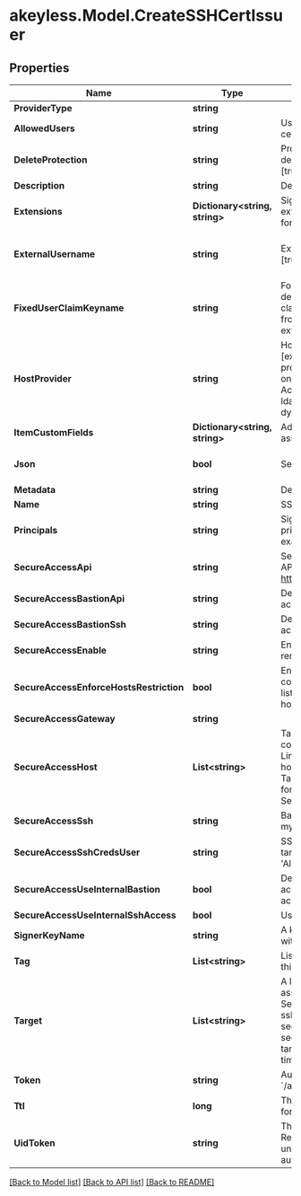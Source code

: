 # akeyless.Model.CreateSSHCertIssuer

## Properties

Name | Type | Description | Notes
------------ | ------------- | ------------- | -------------
**ProviderType** | **string** |  | [optional] 
**AllowedUsers** | **string** | Users allowed to fetch the certificate, e.g root,ubuntu | [default to "-"]
**DeleteProtection** | **string** | Protection from accidental deletion of this object [true/false] | [optional] 
**Description** | **string** | Description of the object | [optional] 
**Extensions** | **Dictionary&lt;string, string&gt;** | Signed certificates with extensions, e.g permit-port-forwarding&#x3D;\\\&quot;\\\&quot; | [optional] 
**ExternalUsername** | **string** | Externally provided username [true/false] | [optional] [default to "false"]
**FixedUserClaimKeyname** | **string** | For externally provided users, denotes the key-name of IdP claim to extract the username from (relevant only for external-username&#x3D;true) | [optional] 
**HostProvider** | **string** | Host provider type [explicit/target], Default Host provider is explicit, Relevant only for Secure Remote Access of ssh cert issuer, ldap rotated secret and ldap dynamic secret | [optional] 
**ItemCustomFields** | **Dictionary&lt;string, string&gt;** | Additional custom fields to associate with the item | [optional] 
**Json** | **bool** | Set output format to JSON | [optional] [default to false]
**Metadata** | **string** | Deprecated - use description | [optional] 
**Name** | **string** | SSH certificate issuer name | 
**Principals** | **string** | Signed certificates with principal, e.g example_role1,example_role2 | [optional] 
**SecureAccessApi** | **string** | Secure Access SSH control API endpoint. E.g. https://my.sra-server:9900 | [optional] 
**SecureAccessBastionApi** | **string** | Deprecated. use secure-access-api | [optional] 
**SecureAccessBastionSsh** | **string** | Deprecated. use secure-access-ssh | [optional] 
**SecureAccessEnable** | **string** | Enable/Disable secure remote access [true/false] | [optional] 
**SecureAccessEnforceHostsRestriction** | **bool** | Enable this flag to enforce connections only to the hosts listed in - -secure-access-host | [optional] 
**SecureAccessGateway** | **string** |  | [optional] 
**SecureAccessHost** | **List&lt;string&gt;** | Target servers for connections (In case of Linked Target association, host(s) will inherit Linked Target hosts - Relevant only for Dynamic Secrets/producers) | [optional] 
**SecureAccessSsh** | **string** | Bastion&#39;s SSH server. E.g. my.sra-server:22 | [optional] 
**SecureAccessSshCredsUser** | **string** | SSH username to connect to target server, must be in &#39;Allowed Users&#39; list | [optional] 
**SecureAccessUseInternalBastion** | **bool** | Deprecated. Use secure-access-use-internal-ssh-access | [optional] 
**SecureAccessUseInternalSshAccess** | **bool** | Use internal SSH Access | [optional] 
**SignerKeyName** | **string** | A key to sign the certificate with | 
**Tag** | **List&lt;string&gt;** | List of the tags attached to this key | [optional] 
**Target** | **List&lt;string&gt;** | A list of linked targets to be associated, Relevant only for Secure Remote Access for ssh cert issuer, ldap rotated secret and ldap dynamic secret, To specify multiple targets use argument multiple times | [optional] 
**Token** | **string** | Authentication token (see &#x60;/auth&#x60; and &#x60;/configure&#x60;) | [optional] 
**Ttl** | **long** | The requested Time To Live for the certificate, in seconds | 
**UidToken** | **string** | The universal identity token, Required only for universal_identity authentication | [optional] 

[[Back to Model list]](../README.md#documentation-for-models) [[Back to API list]](../README.md#documentation-for-api-endpoints) [[Back to README]](../README.md)

